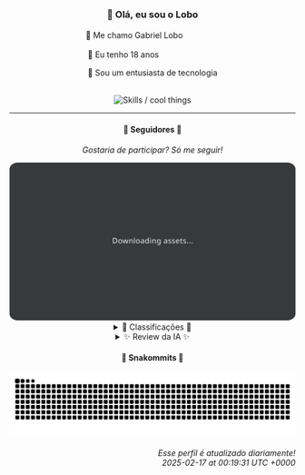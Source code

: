 <div align="center">
  <h3>👋 Olá, eu sou o Lobo</h3>
  
  <p>🐺 Me chamo Gabriel Loboㅤㅤㅤㅤㅤ</p>
  <p>🧔 Eu tenho 18 anosㅤㅤㅤㅤㅤㅤㅤㅤ</p>
  <p>🧠 Sou um entusiasta de tecnologia</p>

  <br/>

  <img width="600" alt="Skills / cool things" src="https://skills-icons.vercel.app/api/icons?i=python,md,html,css,js,github,git,vscode,linux,node,ts,sass,react,vite,vercel,lottie,ionic,capacitor,zustand,framer,firebase,arduino,godot,tailwind,shadcnui,lucide,zorinos,pnpm,reactnative&perline=14" />
</div>

<hr />

<div align="center">
    <h4>👤 Seguidores 👤</h4>
    <p><i>Gostaria de participar? Só me seguir!</i></p>
    <img width="600" src=".github/assets/cards/top3.svg" alt="Top 3 followers contributors (monthly)" />
    <details>
    <summary>🏅 Classificações 🏅</summary>
    <br/>
    <table>
        <thead>
            <tr align="center">
                <th>Posição</th>
                <th>Seguidor</th>
                <th>Contribuições</th>
            </tr>
        </thead>
        <tbody>
            <tr align="center">
                <td>1°</td>
                <td><a href="https://github.com/danko-nobre">Danilo Nobre</a></td>
                <td>171 ctr.</td>
            </tr>
            <tr align="center">
                <td>2°</td>
                <td><a href="https://github.com/RafaZeero">Rafael Lima de Morais</a></td>
                <td>143 ctr.</td>
            </tr>
            <tr align="center">
                <td>3°</td>
                <td><a href="https://github.com/neopromic">NeO - Wesley Souza</a></td>
                <td>106 ctr.</td>
            </tr>
            <tr align="center">
                <td>4°</td>
                <td><a href="https://github.com/luannzin">Luan Fabri</a></td>
                <td>105 ctr.</td>
            </tr>
            <tr align="center">
                <td>5°</td>
                <td><a href="https://github.com/EvertonMJunior">Everton Marcelino Jr.</a></td>
                <td>97 ctr.</td>
            </tr>
            <tr align="center">
                <td>6°</td>
                <td><a href="https://github.com/wTechnoo">Cézar</a></td>
                <td>77 ctr.</td>
            </tr>
            <tr align="center">
                <td>7°</td>
                <td><a href="https://github.com/GhostOfAngstrom">Ghost of Ångström♱₿</a></td>
                <td>71 ctr.</td>
            </tr>
            <tr align="center">
                <td>8°</td>
                <td><a href="https://github.com/lucasadsr">Lucas Ribeiro</a></td>
                <td>54 ctr.</td>
            </tr>
            <tr align="center">
                <td>9°</td>
                <td><a href="https://github.com/DeividSouSan">Deivid Souza Santana</a></td>
                <td>45 ctr.</td>
            </tr>
            <tr align="center">
                <td>10°</td>
                <td><a href="https://github.com/cookieukw">CookieUkw</a></td>
                <td>44 ctr.</td>
            </tr>
        </tbody>
    </table>
    </details>
    <details>
    <summary>✨ Review da IA ✨</summary>
    <br/>
    <div align="justify"><p>Ah, <b>Danilo Nobre</b>, o multi-artista. Full-stack, game dev, 3D enthusiast... e apenas 171 contribuições? Parece que a criatividade está sendo usada em tudo, menos em contribuir. Pelo menos o <i>moodle-profilefield_cpf</i> do Willianmano está fazendo mais sucesso que seus projetos pessoais. Talvez menos "toque de 3D" e mais "toque de contribuição" ajudasse.</p>
<p><b>Rafael Lima de Morais</b>, o engenheiro de software que fala Go, Typescript e Rust, mas pelo visto só contribui para repositórios com 3 estrelas ou menos. Entendo a paixão por Vim, mas talvez um editor de código mais moderno te desse aquele "<i>boost</i>" nas contribuições. E criar um guia para Unreal Engine 5 em Fevereiro de 2024, foi esperto, pena que era um fork. </p>
<p><b>NeO - Wesley Souza</b>, o "Hello outsider!" que contribui para um projeto com quase 6 mil estrelas. Que tal usar essa energia toda para algo mais original? Se precisar de ajuda com as suas próprias contribuições, já sabe, ele está aqui... para te lembrar que você precisa contribuir mais. Seu portfólio "neopromic/neopromic" é tão vazio quanto minhas esperanças nas suas contribuições este mês.</p>
<p><b>Luan Fabri</b>, "I have a brain." Que bom, porque com 105 contribuições, está quase alcançando a média. Contribuindo em <i>stackblitz/webcontainer-core</i>, hein? Será que está usando o próprio cérebro para resolver os problemas, ou só para deixar um "<i>me too</i>" nas issues? E o repositório de CPF? Está ajudando a Receita Federal agora? </p>
<p><b>Everton Marcelino Jr.</b>, "apaixonado por tecnologia". Aparentemente, a paixão não se traduz em contribuições significativas. Contribuindo em <i>typeorm/typeorm</i> e <i>slang-i18n/slang</i>, hein? Será que está traduzindo os erros para português? Quase 100 contribuições, quase lá, continue tentando, quem sabe um dia você chega no top 3.</p>
<p><b>Cézar</b>, o ".NET Developer" que contribui tão pouco que seu perfil é quase um 404. Sua contribuição mais recente foi em Julho de 2024. Espero que você esteja contribuindo mais para projetos .NET fora do GitHub, porque aqui está bem fraco. Que tal usar o poder do .NET para criar um bot que contribui automaticamente?</p>
<p><b>Ghost of Ångström ⚥</b>, o fantasma das contribuições. Renasceu em Janeiro com um fork, mas ainda está assustando a gente com essa falta de commits. Pelo menos está promovendo a privacidade com o <i>criptolivre</i>. Será que ele usa criptomoedas para comprar contribuições? Precisamos de mais espectros contribuindo, menos assombrações.</p>
<p><b>Lucas Ribeiro</b>, "Desenvolvedor de Software | Recife - Brazil". Seu portfólio tem 1 estrela, mas suas contribuições... bem, vamos dizer que estão no mesmo nível. Contribuiu no <i>Ativos-Tecnologia/ativos-cvld-front</i> recentemente, espero que esteja usando protetor solar porque o brilho das suas contribuições ainda não chegou por aqui. Mas não desanime, continue tentando, quem sabe um dia você chega lá.</p>
<p><b>Deivid Souza Santana</b>, "apaixonado por desenvolvimento back-end". Se a paixão fosse medida em contribuições, estaríamos em um relacionamento frio e distante. Mas ei, pelo menos você está estudando estruturas de dados e design patterns. Quem sabe em 2026 você não chega no top 5? <i>Taskmaster</i> parece interessante, pena que a última atualização foi em Dezembro de 2024.</p>
<p><b>CookieUkw</b>, contribuindo para projetos de IA, hein? Será que a IA vai contribuir mais do que você este mês? O <i>PocketLibraryAPI</i> parece promissor, mas com poucas atualizações. E o colab para treinar IAs? Espero que a IA esteja aprendendo a contribuir mais do que você. Afinal, para isso que ela foi criada, não é mesmo?</p>
<p><b>Felipe Gueller</b>, o mestre dos "componentes-html-diversos". Diversos, sim, em quantidade. Em qualidade... bem, deixemos para lá. Pelo menos está aprendendo HTML, CSS e Javascript no curso do ORIGAMID. Quem sabe um dia você não cria um componente que contribui automaticamente para o seu perfil? Mas, ei, 42 contribuições é quase a idade da vida, continue assim!</p>
</div>
    </details>
</div>

<div align="center">
  <h4>🐍 Snakommits 🐍</h4>
    <picture>
      <source media="(prefers-color-scheme: dark)" srcset="https://raw.githubusercontent.com/Lobooooooo14/Lobooooooo14/snake-output/snake-dark.svg">
      <source media="(prefers-color-scheme: light)" srcset="https://raw.githubusercontent.com/Lobooooooo14/Lobooooooo14/snake-output/snake-light.svg">
      <img alt="github contribution grid snake animation" src="https://raw.githubusercontent.com/Lobooooooo14/Lobooooooo14/snake-output/snake-light.svg">
    </picture>
</div>

<h6 align="right">
  Esse perfil é atualizado diariamente!<br/> <i>2025-02-17 at 00:19:31 UTC +0000</i>
<h6>